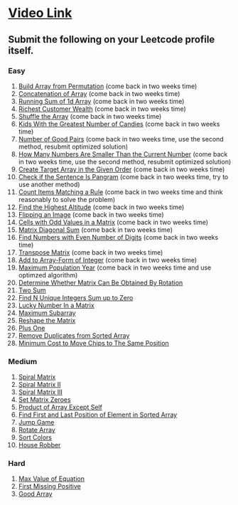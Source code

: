 # [Video Link](https://youtu.be/n60Dn0UsbEk)

## Submit the following on your Leetcode profile itself.

### Easy

1. [Build Array from Permutation](https://leetcode.com/problems/build-array-from-permutation/) (come back in two weeks time)
2. [Concatenation of Array](https://leetcode.com/problems/concatenation-of-array/) (come back in two weeks time)
3. [Running Sum of 1d Array](https://leetcode.com/problems/running-sum-of-1d-array/) (come back in two weeks time)
4. [Richest Customer Wealth](https://leetcode.com/problems/richest-customer-wealth/) (come back in two weeks time)
5. [Shuffle the Array](https://leetcode.com/problems/shuffle-the-array/) (come back in two weeks time)
6. [Kids With the Greatest Number of Candies](https://leetcode.com/problems/kids-with-the-greatest-number-of-candies/) (come back in two weeks time)
7. [Number of Good Pairs](https://leetcode.com/problems/number-of-good-pairs/) (come back in two weeks time, use the second method, resubmit optimized solution)
8. [How Many Numbers Are Smaller Than the Current Number](https://leetcode.com/problems/how-many-numbers-are-smaller-than-the-current-number/) (come back in two weeks time, use the second method, resubmit optimized solution)
9. [Create Target Array in the Given Order](https://leetcode.com/problems/create-target-array-in-the-given-order/) (come back in two weeks time)
10. [Check if the Sentence Is Pangram](https://leetcode.com/problems/check-if-the-sentence-is-pangram/) (come back in two weeks time, try to use another method)
11. [Count Items Matching a Rule](https://leetcode.com/problems/count-items-matching-a-rule/) (come back in two weeks time and think reasonably to solve the problem)
12. [Find the Highest Altitude](https://leetcode.com/problems/find-the-highest-altitude/) (come back in two weeks time)
13. [Flipping an Image](https://leetcode.com/problems/flipping-an-image/) (come back in two weeks time)
14. [Cells with Odd Values in a Matrix](https://leetcode.com/problems/cells-with-odd-values-in-a-matrix/) (come back in two weeks time)
15. [Matrix Diagonal Sum](https://leetcode.com/problems/matrix-diagonal-sum/) (come back in two weeks time)
16. [Find Numbers with Even Number of Digits](https://leetcode.com/problems/find-numbers-with-even-number-of-digits/) (come back in two weeks time)
17. [Transpose Matrix](https://leetcode.com/problems/transpose-matrix/) (come back in two weeks time)
18. [Add to Array-Form of Integer](https://leetcode.com/problems/add-to-array-form-of-integer/) (come back in two weeks time)
19. [Maximum Population Year](https://leetcode.com/problems/maximum-population-year/) (come back in two weeks time and use optimzed algorithm)
20. [Determine Whether Matrix Can Be Obtained By Rotation](https://leetcode.com/problems/determine-whether-matrix-can-be-obtained-by-rotation/)
21. [Two Sum](https://leetcode.com/problems/two-sum/)
22. [Find N Unique Integers Sum up to Zero](https://leetcode.com/problems/find-n-unique-integers-sum-up-to-zero/)
23. [Lucky Number In a Matrix](https://leetcode.com/problems/lucky-numbers-in-a-matrix/)
24. [Maximum Subarray](https://leetcode.com/problems/maximum-subarray/)
25. [Reshape the Matrix](https://leetcode.com/problems/reshape-the-matrix/)
26. [Plus One](https://leetcode.com/problems/plus-one/)
27. [Remove Duplicates from Sorted Array](https://leetcode.com/problems/remove-duplicates-from-sorted-array/)
28. [Minimum Cost to Move Chips to The Same Position](https://leetcode.com/problems/minimum-cost-to-move-chips-to-the-same-position/)

### Medium

1. [Spiral Matrix](https://leetcode.com/problems/spiral-matrix/)
2. [Spiral Matrix II](https://leetcode.com/problems/spiral-matrix-ii/)
3. [Spiral Matrix III](https://leetcode.com/problems/spiral-matrix-iii/)
4. [Set Matrix Zeroes](https://leetcode.com/problems/set-matrix-zeroes/)
5. [Product of Array Except Self](https://leetcode.com/problems/product-of-array-except-self/)
6. [Find First and Last Position of Element in Sorted Array](https://leetcode.com/problems/find-first-and-last-position-of-element-in-sorted-array/)
7. [Jump Game](https://leetcode.com/problems/jump-game/)
8. [Rotate Array](https://leetcode.com/problems/rotate-array/)
9. [Sort Colors](https://leetcode.com/problems/sort-colors/)
10. [House Robber](https://leetcode.com/problems/house-robber/)

### Hard

1. [Max Value of Equation](https://leetcode.com/problems/max-value-of-equation/)
2. [First Missing Positive](https://leetcode.com/problems/first-missing-positive/)
3. [Good Array](https://leetcode.com/problems/check-if-it-is-a-good-array/)
